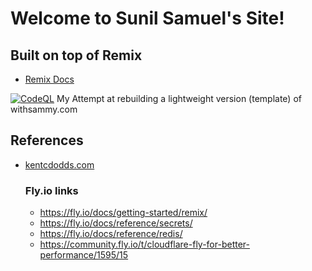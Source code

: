 # Welcome to Sunil Samuel's Site!
## Built on top of Remix
- [Remix Docs](https://remix.run/docs)

[![CodeQL](https://github.com/samuelsunil/sunilsamuel-site/actions/workflows/codeql-analysis.yml/badge.svg)](https://github.com/samuelsunil/sunilsamuel-site/actions/workflows/codeql-analysis.yml)
My Attempt at rebuilding a lightweight version (template) of withsammy.com




## References

- [kentcdodds.com](https://kentcdodds.com)

  ### Fly.io links
   - https://fly.io/docs/getting-started/remix/
   - https://fly.io/docs/reference/secrets/
   - https://fly.io/docs/reference/redis/
   - https://community.fly.io/t/cloudflare-fly-for-better-performance/1595/15
   
